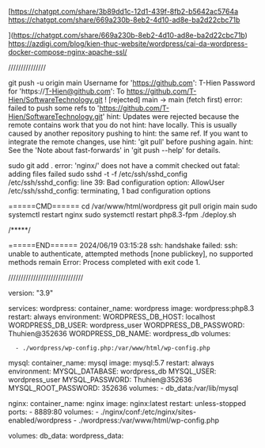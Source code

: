 [https://chatgpt.com/share/3b89dd1c-12d1-439f-8fb2-b5642ac5764a
https://chatgpt.com/share/669a230b-8eb2-4d10-ad8e-ba2d22cbc71b

](https://chatgpt.com/share/669a230b-8eb2-4d10-ad8e-ba2d22cbc71b)
https://azdigi.com/blog/kien-thuc-website/wordpress/cai-da-wordpress-docker-compose-nginx-apache-ssl/

///////////////

git push -u origin main 
Username for 'https://github.com': T-Hien
Password for 'https://T-Hien@github.com': 
To https://github.com/T-Hien/SoftwareTechnology.git
 ! [rejected]          main -> main (fetch first)
error: failed to push some refs to 'https://github.com/T-Hien/SoftwareTechnology.git'
hint: Updates were rejected because the remote contains work that you do not
hint: have locally. This is usually caused by another repository pushing to
hint: the same ref. If you want to integrate the remote changes, use
hint: 'git pull' before pushing again.
hint: See the 'Note about fast-forwards' in 'git push --help' for details.


sudo git add .
error: 'nginx/' does not have a commit checked out
fatal: adding files failed
 sudo sshd -t -f /etc/ssh/sshd_config
/etc/ssh/sshd_config: line 39: Bad configuration option: AllowUser
/etc/ssh/sshd_config: terminating, 1 bad configuration options



======CMD======
cd /var/www/html/wordpress
git pull origin main
sudo systemctl restart nginx
sudo systemctl restart php8.3-fpm
./deploy.sh

/*****/



======END======
2024/06/19 03:15:28 ssh: handshake failed: ssh: unable to authenticate, attempted methods [none publickey], no supported methods remain
Error: Process completed with exit code 1.



//////////////////////////////

version: "3.9"

services:
  wordpress:
    container_name: wordpress
    image: wordpress:php8.3
    restart: always
    environment:
      WORDPRESS_DB_HOST: localhost
      WORDPRESS_DB_USER: wordpress_user
      WORDPRESS_DB_PASSWORD: Thuhien@352636
      WORDPRESS_DB_NAME: wordpress_db
    volumes:

      - ./wordpress/wp-config.php:/var/www/html/wp-config.php


  mysql:
    container_name: mysql
    image: mysql:5.7
    restart: always
    environment:
      MYSQL_DATABASE: wordpress_db
      MYSQL_USER: wordpress_user
      MYSQL_PASSWORD: Thuhien@352636
      MYSQL_ROOT_PASSWORD: 352636
    volumes:
      - db_data:/var/lib/mysql

  nginx:
    container_name: nginx
    image: nginx:latest
    restart: unless-stopped
    ports:
      - 8889:80
    volumes:
      - ./nginx/conf:/etc/nginx/sites-enabled/wordpress
      - ./wordpress:/var/www/html/wp-config.php


volumes:
  db_data:
  wordpress_data:
